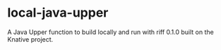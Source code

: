 # local-java-upper
A Java Upper function to build locally and run with riff 0.1.0 built on the Knative project.
